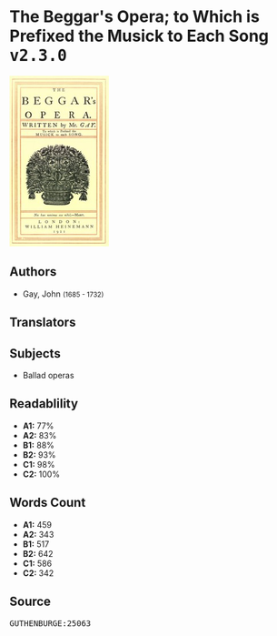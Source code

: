 # The Beggar's Opera; to Which is Prefixed the Musick to Each Song <kbd>v2.3.0</kbd>

![](./cover.medium.jpg "")

## Authors


 - Gay, John <small>(1685 - 1732)</small>

## Translators



## Subjects


 - Ballad operas

## Readablility


 - **A1:** 77%
 - **A2:** 83%
 - **B1:** 88%
 - **B2:** 93%
 - **C1:** 98%
 - **C2:** 100%

## Words Count


 - **A1:** 459
 - **A2:** 343
 - **B1:** 517
 - **B2:** 642
 - **C1:** 586
 - **C2:** 342

## Source


<kbd>GUTHENBURGE:25063</kbd>

